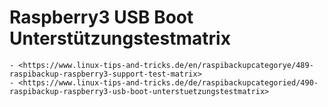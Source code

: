 # Raspberry3 USB Boot Unterstützungstestmatrix

``` admonish note title="Quelle"
- <https://www.linux-tips-and-tricks.de/en/raspibackupcategorye/489-raspibackup-raspberry3-support-test-matrix>
- <https://www.linux-tips-and-tricks.de/de/raspibackupcategoried/490-raspibackup-raspberry3-usb-boot-unterstuetzungstestmatrix>
```

[.de]: ../../de/src/raspberry3-support-test-matrix.md
